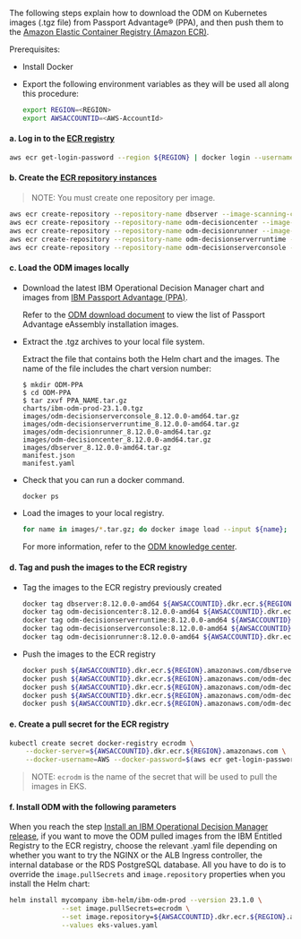 The following steps explain how to download the ODM on Kubernetes images (.tgz file) from Passport Advantage® (PPA), and then push them to the [Amazon Elastic Container Registry (Amazon ECR)](https://aws.amazon.com/ecr/).

Prerequisites:

- Install Docker

- Export the following environment variables as they will be used all along this procedure:

    ```bash
    export REGION=<REGION>
    export AWSACCOUNTID=<AWS-AccountId>
    ```

#### a. Log in to the [ECR registry](https://docs.aws.amazon.com/AmazonECR/latest/userguide/Registries.html)

```bash
aws ecr get-login-password --region ${REGION} | docker login --username AWS --password-stdin ${AWSACCOUNTID}.dkr.ecr.${REGION}.amazonaws.com
```

#### b. Create the [ECR repository instances](https://docs.aws.amazon.com/AmazonECR/latest/userguide/repository-create.html)

> NOTE: You must create one repository per image.

```bash
aws ecr create-repository --repository-name dbserver --image-scanning-configuration scanOnPush=true --region ${REGION}
aws ecr create-repository --repository-name odm-decisioncenter --image-scanning-configuration scanOnPush=true --region ${REGION}
aws ecr create-repository --repository-name odm-decisionrunner --image-scanning-configuration scanOnPush=true --region ${REGION}
aws ecr create-repository --repository-name odm-decisionserverruntime --image-scanning-configuration scanOnPush=true --region ${REGION}
aws ecr create-repository --repository-name odm-decisionserverconsole --image-scanning-configuration scanOnPush=true --region ${REGION}
```

#### c. Load the ODM images locally

 - Download the latest IBM Operational Decision Manager chart and images from [IBM Passport Advantage (PPA)](https://www-01.ibm.com/software/passportadvantage/pao_customer.html).

   Refer to the [ODM download document](https://www.ibm.com/support/pages/node/310661) to view the list of Passport Advantage eAssembly installation images.

 - Extract the .tgz archives to your local file system.

    Extract the file that contains both the Helm chart and the images. The name of the file includes the chart version number:

    ```
    $ mkdir ODM-PPA
    $ cd ODM-PPA
    $ tar zxvf PPA_NAME.tar.gz
    charts/ibm-odm-prod-23.1.0.tgz
    images/odm-decisionserverconsole_8.12.0.0-amd64.tar.gz
    images/odm-decisionserverruntime_8.12.0.0-amd64.tar.gz
    images/odm-decisionrunner_8.12.0.0-amd64.tar.gz
    images/odm-decisioncenter_8.12.0.0-amd64.tar.gz
    images/dbserver_8.12.0.0-amd64.tar.gz
    manifest.json
    manifest.yaml
    ```

- Check that you can run a docker command.
    ```bash
    docker ps
    ```

- Load the images to your local registry.

    ```bash
    for name in images/*.tar.gz; do docker image load --input ${name}; done
    ```

   For more information, refer to the [ODM knowledge center](hhttps://www.ibm.com/docs/en/odm/8.12.0?topic=production-installing-helm-release-odm).

#### d. Tag and push the images to the ECR registry

- Tag the images to the ECR registry previously created

    ```bash
    docker tag dbserver:8.12.0.0-amd64 ${AWSACCOUNTID}.dkr.ecr.${REGION}.amazonaws.com/dbserver:8.12.0.0-amd64
    docker tag odm-decisioncenter:8.12.0.0-amd64 ${AWSACCOUNTID}.dkr.ecr.${REGION}.amazonaws.com/odm-decisioncenter:8.12.0.0-amd64
    docker tag odm-decisionserverruntime:8.12.0.0-amd64 ${AWSACCOUNTID}.dkr.ecr.${REGION}.amazonaws.com/odm-decisionserverruntime:8.12.0.0-amd64
    docker tag odm-decisionserverconsole:8.12.0.0-amd64 ${AWSACCOUNTID}.dkr.ecr.${REGION}.amazonaws.com/odm-decisionserverconsole:8.12.0.0-amd64
    docker tag odm-decisionrunner:8.12.0.0-amd64 ${AWSACCOUNTID}.dkr.ecr.${REGION}.amazonaws.com/odm-decisionrunner:8.12.0.0-amd64
    ```

- Push the images to the ECR registry

    ```bash
    docker push ${AWSACCOUNTID}.dkr.ecr.${REGION}.amazonaws.com/dbserver:8.12.0.0-amd64
    docker push ${AWSACCOUNTID}.dkr.ecr.${REGION}.amazonaws.com/odm-decisioncenter:8.12.0.0-amd64
    docker push ${AWSACCOUNTID}.dkr.ecr.${REGION}.amazonaws.com/odm-decisionserverconsole:8.12.0.0-amd64
    docker push ${AWSACCOUNTID}.dkr.ecr.${REGION}.amazonaws.com/odm-decisionserverruntime:8.12.0.0-amd64
    docker push ${AWSACCOUNTID}.dkr.ecr.${REGION}.amazonaws.com/odm-decisionrunner:8.12.0.0-amd64
    ```

#### e. Create a pull secret for the ECR registry

```bash
kubectl create secret docker-registry ecrodm \
    --docker-server=${AWSACCOUNTID}.dkr.ecr.${REGION}.amazonaws.com \
    --docker-username=AWS --docker-password=$(aws ecr get-login-password --region ${REGION})
```

> NOTE: `ecrodm` is the name of the secret that will be used to pull the images in EKS.

#### f. Install ODM with the following parameters

When you reach the step [Install an IBM Operational Decision Manager release](README.md#5-install-an-ibm-operational-decision-manager-release-10-min), if you want to move the ODM pulled images from the IBM Entitled Registry to the ECR registry, choose the relevant .yaml file depending on whether you want to try the NGINX or the ALB Ingress controller, the internal database or the RDS PostgreSQL database. All you have to do is to override the `image.pullSecrets` and `image.repository` properties when you install the Helm chart:

```bash
helm install mycompany ibm-helm/ibm-odm-prod --version 23.1.0 \
             --set image.pullSecrets=ecrodm \
             --set image.repository=${AWSACCOUNTID}.dkr.ecr.${REGION}.amazonaws.com \
             --values eks-values.yaml
```
